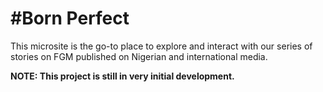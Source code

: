 \#Born Perfect
=============

This microsite is the go-to place to explore and interact with our series of stories on FGM published on Nigerian and international media.

**NOTE: This project is still in very initial development.** 